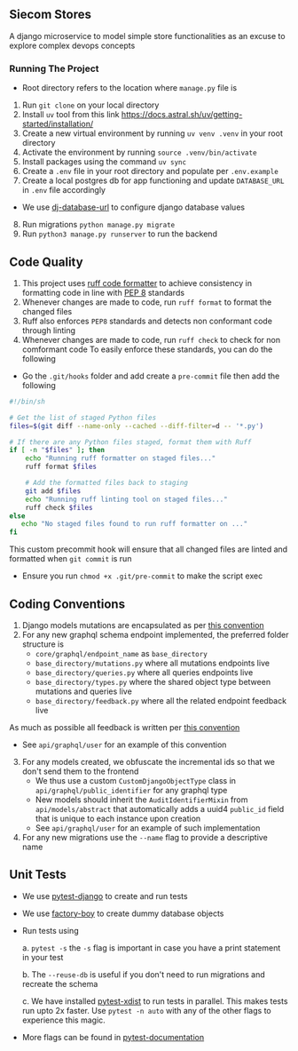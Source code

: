 ## Siecom Stores
A django microservice to model simple store functionalities as an excuse to explore complex devops concepts

### Running The Project 
* Root directory refers to the location where `manage.py` file is

1. Run `git clone` on your local directory
2. Install `uv` tool from this link https://docs.astral.sh/uv/getting-started/installation/
3. Create a new virtual environment by running `uv venv .venv` in your root directory
4. Activate the environment by running `source .venv/bin/activate`
5. Install packages using the command `uv sync`
6. Create a `.env` file in your root directory and populate per `.env.example`
7. Create a local postgres db for app functioning and update `DATABASE_URL` in `.env` file accordingly
  * We use [dj-database-url](https://pypi.org/project/dj-database-url/) to configure django database values
8. Run migrations `python manage.py migrate`
9. Run `python3 manage.py runserver` to run the backend

## Code Quality
1. This project uses [ruff code formatter](https://docs.astral.sh/ruff/formatter/) to achieve consistency in formatting code in line with [PEP 8](https://peps.python.org/pep-0008/) standards
2. Whenever changes are made to code, run `ruff format` to format the changed files
3. Ruff also enforces `PEP8` standards and detects non conformant code through linting
4. Whenever changes are made to code, run `ruff check` to check for non comformant code
To easily enforce these standards, you can do the following 
* Go the `.git/hooks` folder and add create a `pre-commit` file then add the following
```bash 
#!/bin/sh

# Get the list of staged Python files
files=$(git diff --name-only --cached --diff-filter=d -- '*.py')

# If there are any Python files staged, format them with Ruff
if [ -n "$files" ]; then
    echo "Running ruff formatter on staged files..."
    ruff format $files

    # Add the formatted files back to staging
    git add $files
    echo "Running ruff linting tool on staged files..."
    ruff check $files
else
   echo "No staged files found to run ruff formatter on ..."
fi
```
This custom precommit hook will ensure that all changed files are linted and formatted when `git commit` is run
* Ensure you run `chmod +x .git/pre-commit` to make the script exec

## Coding Conventions
1. Django models mutations are encapsulated as per [this convention](https://github.com/octoenergy/public-conventions/blob/main/conventions/django.md#encapsulate-model-mutation)
2. For any new graphql schema endpoint implemented, the preferred folder structure is
   * `core/graphql/endpoint_name` as `base_directory`
   * `base_directory/mutations.py` where all mutations endpoints live
   * `base_directory/queries.py` where all queries endpoints live
   * `base_directory/types.py` where the shared object type between mutations and queries live
   * `base_directory/feedback.py` where all the related endpoint feedback live

As much as possible all feedback is written per [this convention](https://github.com/octoenergy/public-conventions/blob/main/conventions/django.md#flash-messages)
  
* See `api/graphql/user` for an example of this convention

3. For any models created, we obfuscate the incremental ids so that we don't send them to the frontend
   * We thus use a custom `CustomDjangoObjectType` class in `api/graphql/public_identifier` for any graphql type
   * New models should inherit the `AuditIdentifierMixin` from `api/models/abstract` that automatically adds a uuid4 `public_id` field that is unique to each instance upon creation
   * See `api/graphql/user` for an example of such implementation
4. For any new migrations use the `--name` flag to provide a descriptive name 

## Unit Tests
* We use [pytest-django](https://pytest-django.readthedocs.io/en/latest/) to create and run tests
* We use [factory-boy](https://factoryboy.readthedocs.io/en/stable/) to create dummy database objects
* Run tests using 

  a. `pytest -s` the `-s` flag is important in case you have a print statement in your test

  b. The `--reuse-db` is useful if you don't need to run migrations and recreate the schema

  c. We have installed [pytest-xdist](https://pypi.org/project/pytest-xdist/) to run tests in parallel. This makes tests run upto 2x faster. Use `pytest -n auto` with any of the other flags to experience this magic.
* More flags can be found in [pytest-documentation](https://docs.pytest.org/en/stable/how-to/index.html)